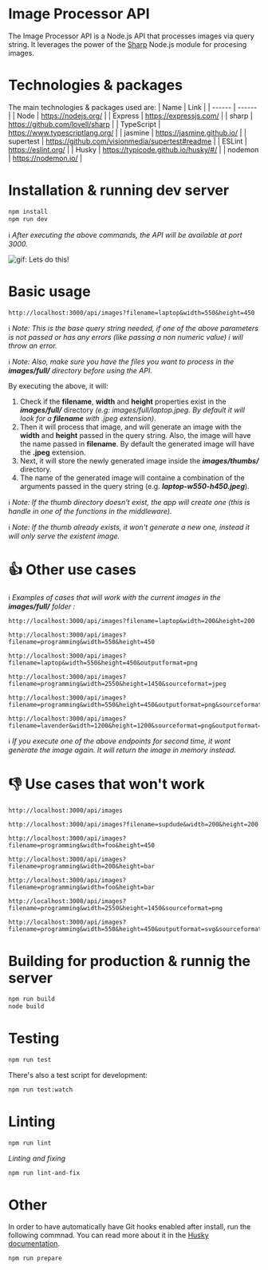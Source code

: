 # Image Processor API
The Image Processor API is a Node.js API that processes images via query string. It leverages the power of the [Sharp](https://github.com/lovell/sharp) Node.js module for procesing images.

# Technologies & packages
The main technologies & packages used are:
| Name | Link |
| ------ | ------ |
| Node | https://nodejs.org/ |
| Express | https://expressjs.com/ |
| sharp | https://github.com/lovell/sharp |
| TypeScript | https://www.typescriptlang.org/ |
| jasmine | https://jasmine.github.io/ |
| supertest | https://github.com/visionmedia/supertest#readme |
| ESLint | https://eslint.org/ |
| Husky | https://typicode.github.io/husky/#/ |
| nodemon | https://nodemon.io/ |

# Installation & running dev server
```sh
npm install
npm run dev
```
ℹ️ _After executing the above commands, the API will be available at port 3000._

![gif: Lets do this!](https://media.giphy.com/media/BpGWitbFZflfSUYuZ9/giphy.gif)

# Basic usage
```
http://localhost:3000/api/images?filename=laptop&width=550&height=450
```
ℹ️ _Note: This is the base query string needed, if one of the above parameters is not passed or has any errors (like passing a non numeric value) i will throw an error._

ℹ️ _Note:  Also, make sure you have the files you want to process in the **images/full/** directory before using the API._

By executing the above, it will:

1. Check if the **filename**, **width** and **height** properties exist in the _**images/full/**_ directory _(e.g: images/full/laptop.jpeg. By default it will look for a **filename** with .jpeg extension)_.
2. Then it will process that image, and will generate an image with the **width** and **height** passed in the query string. Also, the image will have the name passed in **filename**. By default the generated image will have the **.jpeg** extension.
3. Next, it will store the newly generated image inside the _**images/thumbs/**_ directory.
4. The name of the generated image will containe a combination of the arguments passed in the query string (e.g. _**laptop-w550-h450.jpeg**_).

ℹ️ _Note: If the thumb directory doesn't exist, the app will create one (this is handle in one of the functions in the middleware)._

ℹ️ _Note: If the thumb already exists, it won't generate a new one, instead it will only serve the existent image._

# 👍 Other use cases

ℹ️ _Examples of cases that will work with the current images in the **images/full/** folder :_

```
http://localhost:3000/api/images?filename=laptop&width=200&height=200
```
```
http://localhost:3000/api/images?filename=programming&width=550&height=450
```
```
http://localhost:3000/api/images?filename=laptop&width=550&height=450&outputformat=png
```
```
http://localhost:3000/api/images?filename=programming&width=2550&height=1450&sourceformat=jpeg
```
```
http://localhost:3000/api/images?filename=programming&width=550&height=450&outputformat=png&sourceformat=jpeg
```
```
http://localhost:3000/api/images?filename=lavender&width=1200&height=1200&sourceformat=png&outputformat=jpg
```
ℹ️ _If you execute one of the above endpoints for second time, it wont generate the image again. It will return the image in memory instead._


# 👎 Use cases that won't work

```
http://localhost:3000/api/images
```
```
http://localhost:3000/api/images?filename=supdude&width=200&height=200
```
```
http://localhost:3000/api/images?filename=programming&width=foo&height=450
```
```
http://localhost:3000/api/images?filename=programming&width=200&height=bar
```
```
http://localhost:3000/api/images?filename=programming&width=foo&height=bar
```
```
http://localhost:3000/api/images?filename=programming&width=2550&height=1450&sourceformat=png
```
```
http://localhost:3000/api/images?filename=programming&width=550&height=450&outputformat=svg&sourceformat=jpeg
```
# Building for production & runnig the server

```sh
npm run build
node build
```

# Testing
```sh
npm run test
```
There's also a test script for development:

```sh
npm run test:watch
```

# Linting
```sh
npm run lint
```
_Linting and fixing_
```sh
npm run lint-and-fix
```

# Other
In order to have automatically have Git hooks enabled after install, run the following commnad. You can read more about it in the [Husky documentation](https://typicode.github.io/husky/#/?id=install).
```sh
npm run prepare
```
